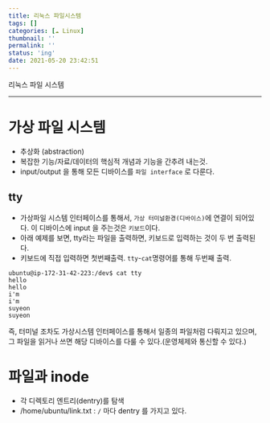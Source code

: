 ```yaml
---
title: 리눅스 파일시스템
tags: []
categories: [☁️ Linux]
thumbnail: ''
permalink: ''
status: 'ing'
date: 2021-05-20 23:42:51
---
```


리눅스 파일 시스템
<!-- excerpt -->
<!-- toc -->

---

# 가상 파일 시스템
- 추상화 (abstraction)
 - 복잡한 기능/자료/데이터의 핵심적 개념과 기능을 간추려 내는것.
 - input/output 을 통해 모든 디바이스를 `파일 interface` 로 다룬다.

## tty
- 가상파일 시스템 인터페이스를 통해서, `가상 터미널환경(디바이스)`에 연결이 되어있다. 이 디바이스에 input 을 주는것은 `키보드`이다.
- 아래 예제를 보면, tty라는 파일을 출력하면, 키보드로 입력하는 것이 두 번 출력된다.
 - 키보드에 직접 입력하면 첫번째출력. `tty`-`cat`명령어를 통해 두번째 출력.
```shell
ubuntu@ip-172-31-42-223:/dev$ cat tty
hello
hello
i'm
i'm
suyeon
suyeon
```
즉, 터미널 조차도 가상시스템 인터페이스를 통해서 일종의 파일처럼 다뤄지고 있으며, 그 파일을 읽거나 쓰면 해당 디바이스를 다룰 수 있다.(운영체제와 통신할 수 있다.)

# 파일과 inode
- 각 디렉토리 엔트리(dentry)를 탐색
 - /home/ubuntu/link.txt : `/` 마다 dentry 를 가지고 있다.













